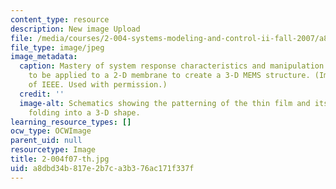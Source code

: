 ```yaml
---
content_type: resource
description: New image Upload
file: /media/courses/2-004-systems-modeling-and-control-ii-fall-2007/a8dbd34b817e2b7ca3b376ac171f337f_2-004f07-th.jpg
file_type: image/jpeg
image_metadata:
  caption: Mastery of system response characteristics and manipulation allows impulses
    to be applied to a 2-D membrane to create a 3-D MEMS structure. (Image courtesy
    of IEEE. Used with permission.)
  credit: ''
  image-alt: Schematics showing the patterning of the thin film and its subsequent
    folding into a 3-D shape.
learning_resource_types: []
ocw_type: OCWImage
parent_uid: null
resourcetype: Image
title: 2-004f07-th.jpg
uid: a8dbd34b-817e-2b7c-a3b3-76ac171f337f
---
```

